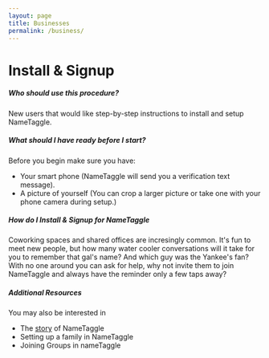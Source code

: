 ```yaml
---
layout: page
title: Businesses
permalink: /business/
---
```


<h1 class="perm-marker">Install & Signup</h1>

##### Who should use this procedure?
New users that would like step-by-step instructions to install and setup NameTaggle.

##### What should I have ready before I start?
Before you begin make sure you have:
* Your smart phone (NameTaggle will send you a verification text message).
* A picture of yourself (You can crop a larger picture or take one with your phone camera during setup.)

##### How do I Install & Signup for NameTaggle
Coworking spaces and shared offices are incresingly common. It's fun to meet new people, but how many water cooler conversations will it take for you to remember that gal's name? And which guy was the Yankee's fan? With no one around you can ask for help, why not invite them to join NameTaggle and always have the reminder only a few taps away?

##### Additional Resources
You may also be interested in
* The <a class="white-text" href="/about/">story</a> of NameTaggle
* Setting up a family in NameTaggle
* Joining Groups in nameTaggle
